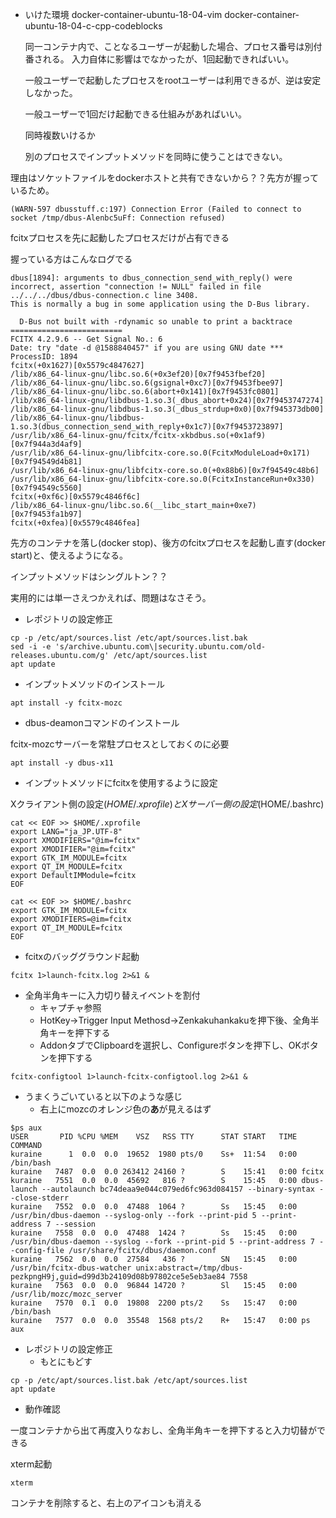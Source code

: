 - いけた環境
  docker-container-ubuntu-18-04-vim
  docker-container-ubuntu-18-04-c-cpp-codeblocks


  同一コンテナ内で、ことなるユーザーが起動した場合、プロセス番号は別付番される。
  入力自体に影響はでなかったが、1回起動できればいい。


  一般ユーザーで起動したプロセスをrootユーザーは利用できるが、逆は安定しなかった。


  一般ユーザーで1回だけ起動できる仕組みがあればいい。


  同時複数いけるか

  別のプロセスでインプットメソッドを同時に使うことはできない。

理由はソケットファイルをdockerホストと共有できないから？？先方が握っているため。

```
(WARN-597 dbusstuff.c:197) Connection Error (Failed to connect to socket /tmp/dbus-Alenbc5uFf: Connection refused)
```


  fcitxプロセスを先に起動したプロセスだけが占有できる

握っている方はこんなログでる

```
dbus[1894]: arguments to dbus_connection_send_with_reply() were incorrect, assertion "connection != NULL" failed in file ../../../dbus/dbus-connection.c line 3408.
This is normally a bug in some application using the D-Bus library.

  D-Bus not built with -rdynamic so unable to print a backtrace
=========================
FCITX 4.2.9.6 -- Get Signal No.: 6
Date: try "date -d @1588840457" if you are using GNU date ***
ProcessID: 1894
fcitx(+0x1627)[0x5579c4847627]
/lib/x86_64-linux-gnu/libc.so.6(+0x3ef20)[0x7f9453fbef20]
/lib/x86_64-linux-gnu/libc.so.6(gsignal+0xc7)[0x7f9453fbee97]
/lib/x86_64-linux-gnu/libc.so.6(abort+0x141)[0x7f9453fc0801]
/lib/x86_64-linux-gnu/libdbus-1.so.3(_dbus_abort+0x24)[0x7f9453747274]
/lib/x86_64-linux-gnu/libdbus-1.so.3(_dbus_strdup+0x0)[0x7f945373db00]
/lib/x86_64-linux-gnu/libdbus-1.so.3(dbus_connection_send_with_reply+0x1c7)[0x7f9453723897]
/usr/lib/x86_64-linux-gnu/fcitx/fcitx-xkbdbus.so(+0x1af9)[0x7f944a3d4af9]
/usr/lib/x86_64-linux-gnu/libfcitx-core.so.0(FcitxModuleLoad+0x171)[0x7f94549d4b81]
/usr/lib/x86_64-linux-gnu/libfcitx-core.so.0(+0x88b6)[0x7f94549c48b6]
/usr/lib/x86_64-linux-gnu/libfcitx-core.so.0(FcitxInstanceRun+0x330)[0x7f94549c5560]
fcitx(+0xf6c)[0x5579c4846f6c]
/lib/x86_64-linux-gnu/libc.so.6(__libc_start_main+0xe7)[0x7f9453fa1b97]
fcitx(+0xfea)[0x5579c4846fea]
```


  先方のコンテナを落し(docker stop)、後方のfcitxプロセスを起動し直す(docker start)と、使えるようになる。

  インプットメソッドはシングルトン？？

  実用的には単一さえつかえれば、問題はなさそう。


- レポジトリの設定修正

```
cp -p /etc/apt/sources.list /etc/apt/sources.list.bak
sed -i -e 's/archive.ubuntu.com\|security.ubuntu.com/old-releases.ubuntu.com/g' /etc/apt/sources.list
apt update
```

- インプットメソッドのインストール


```
apt install -y fcitx-mozc
```

- dbus-deamonコマンドのインストール

fcitx-mozcサーバーを常駐プロセスとしておくのに必要

```
apt install -y dbus-x11
```


- インプットメソッドにfcitxを使用するように設定

Xクライアント側の設定($HOME/.xprofile)とXサーバー側の設定($HOME/.bashrc)

```
cat << EOF >> $HOME/.xprofile
export LANG="ja_JP.UTF-8"
export XMODIFIERS="@im=fcitx"
export XMODIFIER="@im=fcitx"
export GTK_IM_MODULE=fcitx
export QT_IM_MODULE=fcitx
export DefaultIMModule=fcitx
EOF
```

```
cat << EOF >> $HOME/.bashrc
export GTK_IM_MODULE=fcitx
export XMODIFIERS=@im=fcitx
export QT_IM_MODULE=fcitx
EOF
```


- fcitxのバッググラウンド起動

```
fcitx 1>launch-fcitx.log 2>&1 &
```

- 全角半角キーに入力切り替えイベントを割付
  - キャプチャ参照
  - HotKey->Trigger Input Methosd->Zenkakuhankakuを押下後、全角半角キーを押下する
  - AddonタブでClipboardを選択し、Configureボタンを押下し、OKボタンを押下する

```
fcitx-configtool 1>launch-fcitx-configtool.log 2>&1 &
```

- うまくうごいていると以下のような感じ
  - 右上にmozcのオレンジ色の**あ**が見えるはず
```
$ps aux
USER       PID %CPU %MEM    VSZ   RSS TTY      STAT START   TIME COMMAND
kuraine      1  0.0  0.0  19652  1980 pts/0    Ss+  11:54   0:00 /bin/bash
kuraine   7487  0.0  0.0 263412 24160 ?        S    15:41   0:00 fcitx
kuraine   7551  0.0  0.0  45692   816 ?        S    15:45   0:00 dbus-launch --autolaunch bc74deaa9e044c079ed6fc963d084157 --binary-syntax --close-stderr
kuraine   7552  0.0  0.0  47488  1064 ?        Ss   15:45   0:00 /usr/bin/dbus-daemon --syslog-only --fork --print-pid 5 --print-address 7 --session
kuraine   7558  0.0  0.0  47488  1424 ?        Ss   15:45   0:00 /usr/bin/dbus-daemon --syslog --fork --print-pid 5 --print-address 7 --config-file /usr/share/fcitx/dbus/daemon.conf
kuraine   7562  0.0  0.0  27584   436 ?        SN   15:45   0:00 /usr/bin/fcitx-dbus-watcher unix:abstract=/tmp/dbus-pezkpngH9j,guid=d99d3b24109d08b97802ce5e5eb3ae84 7558
kuraine   7563  0.0  0.0  96844 14720 ?        Sl   15:45   0:00 /usr/lib/mozc/mozc_server
kuraine   7570  0.1  0.0  19808  2200 pts/2    Ss   15:47   0:00 /bin/bash
kuraine   7577  0.0  0.0  35548  1568 pts/2    R+   15:47   0:00 ps aux
```

- レポジトリの設定修正
  - もとにもどす
```
cp -p /etc/apt/sources.list.bak /etc/apt/sources.list
apt update
```


- 動作確認

一度コンテナから出て再度入りなおし、全角半角キーを押下すると入力切替ができる

xterm起動

```
xterm
```

コンテナを削除すると、右上のアイコンも消える
